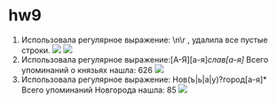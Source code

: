 # hw9
1. Использовала регулярное выражение: \n\r , удалила все пустые строки.
![](https://vk.com/doc186103058_467405275?hash=96d733244754c94e3c&dl=d5d4a9051826ebaba9)
![](https://vk.com/doc186103058_467405282?hash=b1ec457dc8506366e5&dl=22725463d0c22e9d5d)
2. Использовала регулярное выражение:[А-Я][а-я]*слав[а-я]* Всего упоминаний о князьях нашла: 626
![](https://vk.com/doc186103058_467405296?hash=32002e93dd4c32185a&dl=afb965454b67e558c4)
3. Использовала регулярное выражение: Нов(ъ|ь|а|у)?город[а-я]* Всего упоминаний Новгорода нашла: 85
![](https://vk.com/doc186103058_467406435?hash=6415f4e36657e48733&dl=07e17768f86d46a86d)
